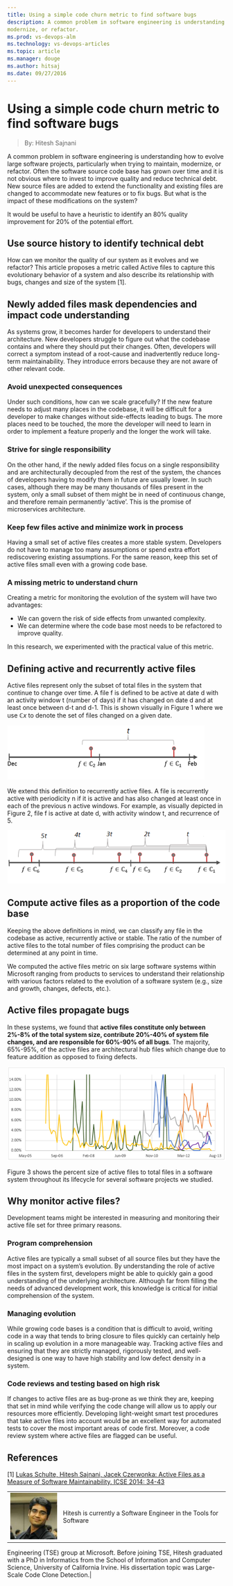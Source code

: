 ```yaml
---
title: Using a simple code churn metric to find software bugs
description: A common problem in software engineering is understanding how to evolve large software projects, particularly when trying to aintain,
modernize, or refactor.
ms.prod: vs-devops-alm
ms.technology: vs-devops-articles
ms.topic: article
ms.manager: douge
ms.author: hitsaj
ms.date: 09/27/2016
---
```


# Using a simple code churn metric to find software bugs
> By: Hitesh Sajnani

A common problem in software engineering is understanding how to evolve
large software projects, particularly when trying to maintain,
modernize, or refactor. Often the software source code base has grown
over time and it is not obvious where to invest to improve quality and
reduce technical debt. New source files are added to extend the
functionality and existing files are changed to accommodate new features
or to fix bugs. But what is the impact of these modifications on the
system?

It would be useful to have a heuristic to identify an 80% quality
improvement for 20% of the potential effort.

## Use source history to identify technical debt
How can we monitor the quality of our system as it evolves and we
refactor? This article proposes a metric called Active files to capture
this evolutionary behavior of a system and also describe its
relationship with bugs, changes and size of the system \[1\].

## Newly added files mask dependencies and impact code understanding
As systems grow, it becomes harder for developers to understand their
architecture. New developers struggle to figure out what the codebase
contains and where they should put their changes. Often, developers will
correct a symptom instead of a root-cause and inadvertently reduce
long-term maintainability. They introduce errors because they are not
aware of other relevant code.

### Avoid unexpected consequences
Under such conditions, how can we scale gracefully? If the new feature
needs to adjust many places in the codebase, it will be difficult for a
developer to make changes without side-effects leading to bugs. The more
places need to be touched, the more the developer will need to learn in
order to implement a feature properly and the longer the work will take.

### Strive for single responsibility
On the other hand, if the newly added files focus on a single
responsibility and are architecturally decoupled from the rest of the
system, the chances of developers having to modify them in future are
usually lower. In such cases, although there may be many thousands of
files present in the system, only a small subset of them might be in
need of continuous change, and therefore remain permanently ‘active’.
This is the promise of microservices architecture.

### Keep few files active and minimize work in process
Having a small set of active files creates a more stable system.
Developers do not have to manage too many assumptions or spend extra
effort rediscovering existing assumptions. For the same reason, keep
this set of active files small even with a growing code base.

### A missing metric to understand churn
Creating a metric for monitoring the evolution of the system will have
two advantages:

- We can govern the risk of side effects from unwanted complexity.
- We can determine where the code base most needs to be refactored to improve quality.

In this research, we experimented with the practical value of this
metric.

## Defining active and recurrently active files
Active files represent only the subset of total files in the system that
continue to change over time. A file f is defined to be active at date d
with an activity window t (number of days) if it has changed on date d
and at least once between d-t and d-1. This is shown visually in Figure
1 where we use ℂ*x* to denote the set of files changed on a given date.

![Figure 1: Defining an active file](_img/defining_active_file.png)

We extend this definition to recurrently active files. A file is
recurrently active with periodicity n if it is active and has also
changed at least once in each of the previous n active windows. For
example, as visually depicted in Figure 2, file f is active at date d,
with activity window t, and recurrence of 5.

![Figure 2: Defining a recurrent active file](_img/recurrent_active_file.png)

## Compute active files as a proportion of the code base
Keeping the above definitions in mind, we can classify any file in the
codebase as active, recurrently active or stable. The ratio of the
number of active files to the total number of files comprising the
product can be determined at any point in time.

We computed the active files metric on six large software systems within
Microsoft ranging from products to services to understand their
relationship with various factors related to the evolution of a software
system (e.g., size and growth, changes, defects, etc.).

## Active files propagate bugs
In these systems, we found that **active files constitute only between
2%-8% of the total system size, contribute 20%-40% of system file
changes, and are responsible for 60%-90% of all bugs**. The majority,
65%-95%, of the active files are architectural hub files which change
due to feature addition as opposed to fixing defects.

![Figure 3: Percent monthly active files in relation to all files in the code](_img/monthly_active_files.png)

Figure 3 shows the percent size of active files to total files in a
software system throughout its lifecycle for several software projects
we studied.

## Why monitor active files?
Development teams might be interested in measuring and monitoring their
active file set for three primary reasons.

### Program comprehension
Active files are typically a small subset of all source files but they
have the most impact on a system’s evolution. By understanding the role
of active files in the system first, developers might be able to quickly
gain a good understanding of the underlying architecture. Although far
from filling the needs of advanced development work, this knowledge is
critical for initial comprehension of the system.

### Managing evolution
While growing code bases is a condition that is difficult to avoid,
writing code in a way that tends to bring closure to files quickly can
certainly help in scaling up evolution in a more manageable way.
Tracking active files and ensuring that they are strictly managed,
rigorously tested, and well-designed is one way to have high stability
and low defect density in a system.

### Code reviews and testing based on high risk
If changes to active files are as bug-prone as we think they are,
keeping that set in mind while verifying the code change will allow us
to apply our resources more efficiently. Developing light-weight smart
test procedures that take active files into account would be an
excellent way for automated tests to cover the most important areas of
code first. Moreover, a code review system where active files are
flagged can be useful.

## References
\[1\] [Lukas Schulte, Hitesh Sajnani, Jacek Czerwonka: Active Files as a
Measure of Software Maintainability.
ICSE 2014: 34-43](http://dl.acm.org/citation.cfm?doid=2591062.2591176)

|             |                           |
|-------------|---------------------------|
|![Hitesh Sajnani](_img/Hitesh-Sajnani_avatar_1502749067.jpg)|Hitesh is currently a Software Engineer in the Tools for Software
Engineering (TSE) group at Microsoft. Before joining TSE, Hitesh
graduated with a PhD in Informatics from the School of Information and
Computer Science, University of California Irvine. His dissertation
topic was Large-Scale Code Clone Detection.|